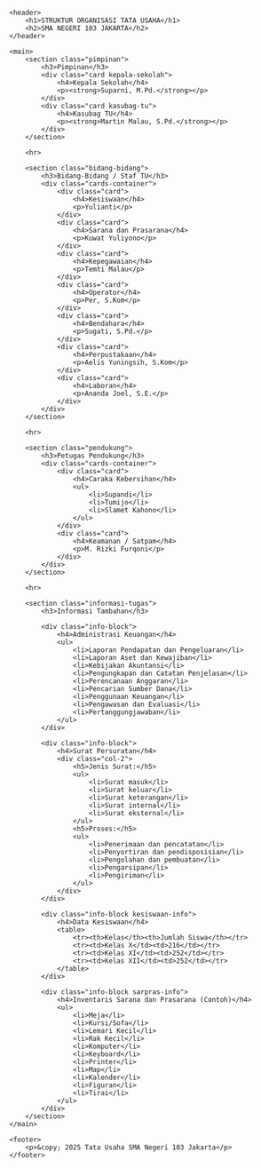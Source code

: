 <html lang="id">
<head>
    <meta charset="UTF-8">
    <meta name="viewport" content="width=device-width, initial-scale=1.0">
    <title>Struktur Organisasi TU - SMA Negeri 103 Jakarta</title>
    <link rel="stylesheet" href="style.css">
</head>
<body>

    <header>
        <h1>STRUKTUR ORGANISASI TATA USAHA</h1>
        <h2>SMA NEGERI 103 JAKARTA</h2>
    </header>

    <main>
        <section class="pimpinan">
            <h3>Pimpinan</h3>
            <div class="card kepala-sekolah">
                <h4>Kepala Sekolah</h4>
                <p><strong>Suparni, M.Pd.</strong></p>
            </div>
            <div class="card kasubag-tu">
                <h4>Kasubag TU</h4>
                <p><strong>Martin Malau, S.Pd.</strong></p>
            </div>
        </section>

        <hr>

        <section class="bidang-bidang">
            <h3>Bidang-Bidang / Staf TU</h3>
            <div class="cards-container">
                <div class="card">
                    <h4>Kesiswaan</h4>
                    <p>Yulianti</p>
                </div>
                <div class="card">
                    <h4>Sarana dan Prasarana</h4>
                    <p>Kuwat Yuliyono</p>
                </div>
                <div class="card">
                    <h4>Kepegawaian</h4>
                    <p>Temti Malau</p>
                </div>
                <div class="card">
                    <h4>Operator</h4>
                    <p>Per, S.Kom</p>
                </div>
                <div class="card">
                    <h4>Bendahara</h4>
                    <p>Sugati, S.Pd.</p>
                </div>
                <div class="card">
                    <h4>Perpustakaan</h4>
                    <p>Aelis Yuningsih, S.Kom</p>
                </div>
                <div class="card">
                    <h4>Laboran</h4>
                    <p>Ananda Joel, S.E.</p>
                </div>
            </div>
        </section>

        <hr>

        <section class="pendukung">
            <h3>Petugas Pendukung</h3>
            <div class="cards-container">
                <div class="card">
                    <h4>Caraka Kebersihan</h4>
                    <ul>
                        <li>Supandi</li>
                        <li>Tumijo</li>
                        <li>Slamet Kahono</li>
                    </ul>
                </div>
                <div class="card">
                    <h4>Keamanan / Satpam</h4>
                    <p>M. Rizki Furqoni</p>
                </div>
            </div>
        </section>

        <hr>

        <section class="informasi-tugas">
            <h3>Informasi Tambahan</h3>

            <div class="info-block">
                <h4>Administrasi Keuangan</h4>
                <ul>
                    <li>Laporan Pendapatan dan Pengeluaran</li>
                    <li>Laporan Aset dan Kewajiban</li>
                    <li>Kebijakan Akuntansi</li>
                    <li>Pengungkapan dan Catatan Penjelasan</li>
                    <li>Perencanaan Anggaran</li>
                    <li>Pencarian Sumber Dana</li>
                    <li>Penggunaan Keuangan</li>
                    <li>Pengawasan dan Evaluasi</li>
                    <li>Pertanggungjawaban</li>
                </ul>
            </div>

            <div class="info-block">
                <h4>Surat Persuratan</h4>
                <div class="col-2">
                    <h5>Jenis Surat:</h5>
                    <ul>
                        <li>Surat masuk</li>
                        <li>Surat keluar</li>
                        <li>Surat keterangan</li>
                        <li>Surat internal</li>
                        <li>Surat eksternal</li>
                    </ul>
                    <h5>Proses:</h5>
                    <ul>
                        <li>Penerimaan dan pencatatan</li>
                        <li>Penyortiran dan pendisposisian</li>
                        <li>Pengolahan dan pembuatan</li>
                        <li>Pengarsipan</li>
                        <li>Pengiriman</li>
                    </ul>
                </div>
            </div>

            <div class="info-block kesiswaan-info">
                <h4>Data Kesiswaan</h4>
                <table>
                    <tr><th>Kelas</th><th>Jumlah Siswa</th></tr>
                    <tr><td>Kelas X</td><td>216</td></tr>
                    <tr><td>Kelas XI</td><td>252</td></tr>
                    <tr><td>Kelas XII</td><td>252</td></tr>
                </table>
            </div>

            <div class="info-block sarpras-info">
                <h4>Inventaris Sarana dan Prasarana (Contoh)</h4>
                <ul>
                    <li>Meja</li>
                    <li>Kursi/Sofa</li>
                    <li>Lemari Kecil</li>
                    <li>Rak Kecil</li>
                    <li>Komputer</li>
                    <li>Keyboard</li>
                    <li>Printer</li>
                    <li>Map</li>
                    <li>Kalender</li>
                    <li>Figuran</li>
                    <li>Tirai</li>
                </ul>
            </div>
        </section>
    </main>

    <footer>
        <p>&copy; 2025 Tata Usaha SMA Negeri 103 Jakarta</p>
    </footer>

</body>
</html> 




